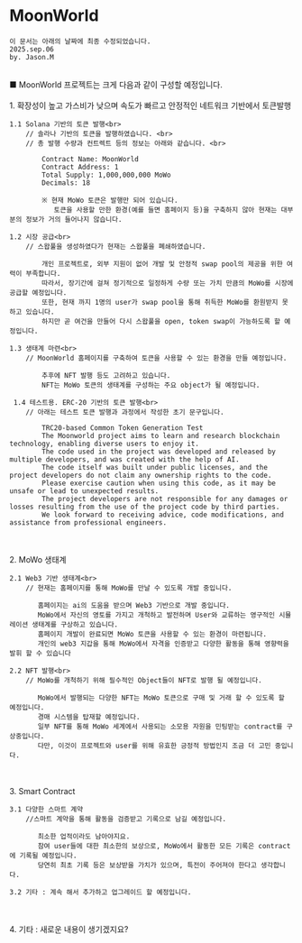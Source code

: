 # MoonWorld
    이 문서는 아래의 날짜에 최종 수정되었습니다.
    2025.sep.06
    by. Jason.M

<br>
■ MoonWorld 프로젝트는 크게 다음과 같이 구성할 예정입니다.
<br>

<br>
1. 확장성이 높고 가스비가 낮으며 속도가 빠르고 안정적인 네트워크 기반에서 토큰발행

    1.1 Solana 기반의 토큰 발행<br>
        // 솔라나 기반의 토큰을 발행하였습니다. <br>
        // 총 발행 수량과 컨트렉트 등의 정보는 아래와 같습니다. <br>

            Contract Name: MoonWorld
            Contract Address: 1
            Total Supply: 1,000,000,000 MoWo
            Decimals: 18

            ※ 현재 MoWo 토큰은 발행만 되어 있습니다.
               토큰을 사용할 만한 환경(예를 들면 홈페이지 등)을 구축하지 않아 현재는 대부분의 정보가 거의 들어나지 않습니다.

    1.2 시장 공급<br>
        // 스왑풀을 생성하였다가 현재는 스왑풀을 폐쇄하였습니다.

            개인 프로젝트로, 외부 지원이 없어 개발 및 안정적 swap pool의 제공을 위한 여력이 부족합니다.
            따라서, 장기간에 걸쳐 정기적으로 일정하게 수량 또는 가치 만큼의 MoWo를 시장에 공급할 예정입니다.
            또한, 현재 까지 1명의 user가 swap pool을 통해 취득한 MoWo를 환원받지 못하고 있습니다.
            하지만 곧 여건을 만들어 다시 스왑풀을 open, token swap이 가능하도록 할 예정입니다.

    1.3 생태계 마련<br>
        // MoonWorld 홈페이지를 구축하여 토큰을 사용할 수 있는 환경을 만들 예정입니다.

            추후에 NFT 발행 등도 고려하고 있습니다.
            NFT는 MoWo 토큰의 생태계를 구성하는 주요 object가 될 예정입니다.

     1.4 테스트용. ERC-20 기반의 토큰 발행<br>
        // 아래는 테스트 토큰 발행과 과정에서 작성한 초기 문구입니다.

            TRC20-based Common Token Generation Test
            The Moonworld project aims to learn and research blockchain technology, enabling diverse users to enjoy it.
            The code used in the project was developed and released by multiple developers, and was created with the help of AI.
            The code itself was built under public licenses, and the project developers do not claim any ownership rights to the code.
            Please exercise caution when using this code, as it may be unsafe or lead to unexpected results.
            The project developers are not responsible for any damages or losses resulting from the use of the project code by third parties.
            We look forward to receiving advice, code modifications, and assistance from professional engineers.


<br>
<br>
2. MoWo 생태계

    2.1 Web3 기반 생태계<br>
        // 현재는 홈페이지를 통해 MoWo를 만날 수 있도록 개발 중입니다.

           홈페이지는 ai의 도움을 받으며 Web3 기반으로 개발 중입니다.
           MoWo에서 자신의 영토를 가지고 개척하고 발전하며 User와 교류하는 영구적인 시뮬레이션 생태계를 구상하고 있습니다.
           홈페이지 개발이 완료되면 MoWo 토큰을 사용할 수 있는 환경이 마련됩니다.
           개인의 web3 지갑을 통해 MoWo에서 자격을 인증받고 다양한 활동을 통해 영향력을 발휘 할 수 있습니다

    2.2 NFT 발행<br>
        // MoWo를 개척하기 위해 필수적인 Object들이 NFT로 발행 될 예정입니다.
   
           MoWo에서 발행되는 다양한 NFT는 MoWo 토큰으로 구매 및 거래 할 수 있도록 할 예정입니다.
           경매 시스템을 탑재할 예정입니다.
           일부 NFT를 통해 MoWo 세계에서 사용되는 소모용 자원을 민팅받는 contract를 구상중입니다.
           다만, 이것이 프로젝트와 user를 위해 유효한 긍정적 방법인지 조금 더 고민 중입니다.

<br>
<br>
3. Smart Contract<br>

    3.1 다양한 스마트 계약
        //스마트 계약을 통해 활동을 검증받고 기록으로 남길 예정입니다.

           최소한 업적이라도 남아야지요.
           참여 user들에 대한 최소한의 보상으로, MoWo에서 활동한 모든 기록은 contract에 기록될 예정입니다.
           당연히 최초 기록 등은 보상받을 가치가 있으며, 특전이 주어져야 한다고 생각합니다.

    3.2 기타 : 계속 해서 추가하고 업그레이드 할 예정입니다.

<br>
<br>
4. 기타  : 새로운 내용이 생기겠지요?
           
